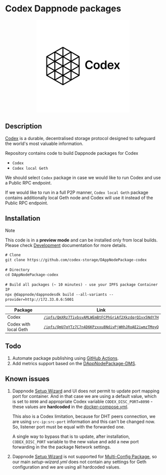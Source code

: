 # Codex Dappnode packages

<p align="center" width="100%">
  <img src="avatar-codex.png" alt="Codex Dappnode package" />
</p>


## Description

 [Codex](https://codex.storage) is a durable, decentralised storage protocol designed to safeguard the world's most valuable information.

 Repository contains code to build Dappnode packages for Codex
 - `Codex`
 - `Codex local Geth`

 We should select `Codex` package in case we would like to run Codex and use a Public RPC endpoint.

 If we would like to run in a full P2P manner, `Codex local Geth` package contains additionally local Geth node and Codex will use it instead of the Public RPC endpoint.


## Installation

 > [!NOTE]
 > This code is in a **preview mode** and can be installed only from local builds. Please check [Development](docs/README.md#development) documentation for more details.
 ```shell
 # Clone
 git clone https://github.com/codex-storage/DAppNodePackage-codex

 # Directory
 cd DAppNodePackage-codex

 # Build all packages (~ 10 minutes) - use your IPFS package Container IP
 npx @dappnode/dappnodesdk build --all-variants --provider=http://172.33.0.6:5001
 ```

  | Package               | Link                                                                                                                                                   |
  | --------------------- | ------------------------------------------------------------------------------------------------------------------------------------------------------ |
  | Codex                 | [`/ipfs/QmXRz7TivbsvAMLWEmBtFCPhGriAf2XkzdqrQ1vx5NdY7H`](http://my.dappnode/installer/public/%2Fipfs%2FQmXRz7TivbsvAMLWEmBtFCPhGriAf2XkzdqrQ1vx5NdY7H) |
  | Codex with local Geth | [`/ipfs/QmU7qYTz7C7n4D6KPzxxu8NdivPjWHhJRoAE2iwmzTMqyQ`](http://my.dappnode/installer/public/%2Fipfs%2FQmU7qYTz7C7n4D6KPzxxu8NdivPjWHhJRoAE2iwmzTMqyQ) |


## Todo

 1. Automate package publishing using [GitHub Actions](https://docs.dappnode.io/docs/dev/github-actions). 
 2. Add metrics support based on the [DAppNodePackage-DMS](https://github.com/dappnode/DAppNodePackage-DMS).


## Known issues

 1. Dappnode [Setup Wizard](https://docs.dappnode.io/docs/dev/references/setup-wizard) and UI does not permit to update port mapping port for container. And in that case we are using a default value, which is set to `8090` and appropriate Codex variable `CODEX_DISC_PORT=8090` - these values are **hardcoded** in the [docker-compose.yml](docker-compose.yml).

    This also is a Codex limitation, because for DHT peers connection, we are using `src-ip:src-port` information and this can't be changed now. So, listener port must be equal with the forwarded one.

    A single way to bypass that is to update, after installation, `CODEX_DISC_PORT` variable to the new value and add a new port forwarding in the the package Network settings.

 2. Dappnode [Setup Wizard](https://docs.dappnode.io/docs/dev/references/setup-wizard) is not supported for [Multi-Config Package](https://docs.dappnode.io/docs/dev/package-development/multi-configuration), so our main *setup-wizard.yml* does not contain any settings for Geth configuration and we are using all hardcoded values.
